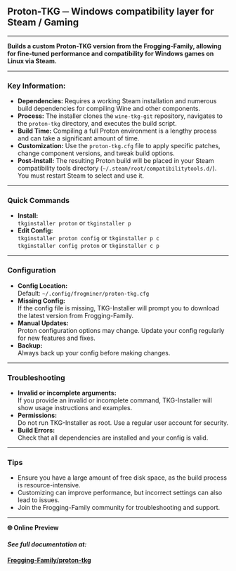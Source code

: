 ## Proton-TKG ─ Windows compatibility layer for Steam / Gaming

---

**Builds a custom Proton-TKG version from the Frogging-Family, allowing for fine-tuned performance and compatibility for Windows games on Linux via Steam.**

---

### Key Information:

- **Dependencies:** Requires a working Steam installation and numerous build dependencies for compiling Wine and other components.
- **Process:** The installer clones the `wine-tkg-git` repository, navigates to the `proton-tkg` directory, and executes the build script.
- **Build Time:** Compiling a full Proton environment is a lengthy process and can take a significant amount of time.
- **Customization:** Use the `proton-tkg.cfg` file to apply specific patches, change component versions, and tweak build options.
- **Post-Install:** The resulting Proton build will be placed in your Steam compatibility tools directory (`~/.steam/root/compatibilitytools.d/`). You must restart Steam to select and use it.

---

### Quick Commands

- **Install:**  
  `tkginstaller proton` or `tkginstaller p`
- **Edit Config:**  
  `tkginstaller proton config` or `tkginstaller p c`  
  `tkginstaller config proton` or `tkginstaller c p`

---

### Configuration

- **Config Location:**  
  Default: `~/.config/frogminer/proton-tkg.cfg`
- **Missing Config:**  
  If the config file is missing, TKG-Installer will prompt you to download the latest version from Frogging-Family.
- **Manual Updates:**  
  Proton configuration options may change. Update your config regularly for new features and fixes.
- **Backup:**  
  Always back up your config before making changes.

---

### Troubleshooting

- **Invalid or incomplete arguments:**  
  If you provide an invalid or incomplete command, TKG-Installer will show usage instructions and examples.
- **Permissions:**  
  Do not run TKG-Installer as root. Use a regular user account for security.
- **Build Errors:**  
  Check that all dependencies are installed and your config is valid.

---

### Tips

- Ensure you have a large amount of free disk space, as the build process is resource-intensive.
- Customizing can improve performance, but incorrect settings can also lead to issues.
- Join the Frogging-Family community for troubleshooting and support.

---

**🌐 Online Preview**

#### ***See full documentation at:***

#### [Frogging-Family/proton-tkg](https://github.com/Frogging-Family/proton-tkg/blob/master/README.md)
